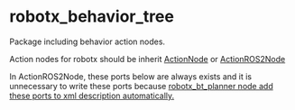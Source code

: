 # robotx_behavior_tree

Package including behavior action nodes.

Action nodes for robotx should be inherit [ActionNode](https://github.com/OUXT-Polaris/robotx_behavior_tree/blob/ed98e90355ac5e31fe194e9498cfea4cd08a95c8/robotx_behavior_tree/include/robotx_behavior_tree/action_node.hpp#L29-L41) or [ActionROS2Node](https://github.com/OUXT-Polaris/robotx_behavior_tree/blob/ed98e90355ac5e31fe194e9498cfea4cd08a95c8/robotx_behavior_tree/include/robotx_behavior_tree/action_node.hpp#L43-L97)

In ActionROS2Node, these ports below are always exists and it is unnecessary to write these ports because [robotx_bt_planner node add these ports to xml description automatically.](https://github.com/OUXT-Polaris/robotx_behavior_tree/blob/39b498e1614143fb320be29b27b098b06ed01e35/robotx_bt_planner/src/bt_planner_component.cpp#L223-L242)